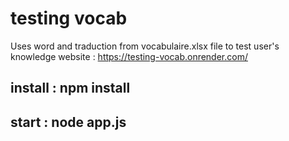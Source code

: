 # testing vocab
Uses word and traduction from vocabulaire.xlsx file to test user's knowledge
website : https://testing-vocab.onrender.com/
## install : npm install
## start : node app.js
